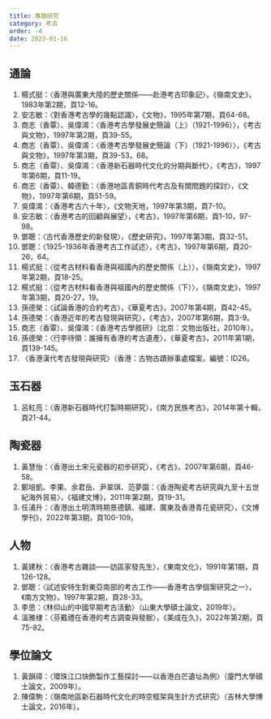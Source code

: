 ```yaml
---
title: 專題研究
category: 考古
order: -4
date: 2023-01-16
---
```

<adsense></adsense>

## 通論
1. 楊式挺：〈香港與廣東大陸的歷史關係——赴港考古印象記〉，《嶺南文史》，1983年第2期，頁12-16。
2. 安志敏：〈對香港考古學的幾點認識〉，《文物》，1995年第7期，頁64-68。
3. 商志（香覃）、吳偉鴻：〈香港考古學發展史簡論（上）（1921-1996）〉，《考古與文物》，1997年第2期，頁39-55。
4. 商志（香覃）、吳偉鴻：〈香港考古學發展史簡論（下）（1921-1996）〉，《考古與文物》，1997年第3期，頁39-53，68。
5. 商志（香覃）、吳偉鴻：〈香港新石器時代文化的分期與斷代〉，《考古》，1997年第6期，頁11-19。
6. 商志（香覃）、韓德勤：〈香港地區青銅時代考古及有關問題的探討〉，《文物》，1997年第6期，頁51-59。
7.  吳偉鴻：〈香港考古六十年〉，《文物天地，1997年第3期，頁7-10。
8.  安志敏：〈香港考古的回顧與展望〉，《考古》，1997年第6期，頁1-10，97-98。
9.  鄧聰：〈古代香港歷史的新發現〉，《歷史研究》，1997年第3期，頁32-51。
10. 鄧聰：〈1925-1936年香港考古工作試述〉，《考古》，1997年第6期，頁20-26，64。
11. 楊式挺：〈從考古材料看香港與祖國內的歷史關係（上）〉，《嶺南文史》，1997年第2期，頁18-25。
12. 楊式挺：〈從考古材料看香港與祖國內的歷史關係（下）〉，《嶺南文史》，1997年第3期，頁20-27，19。
13. 孫德榮：〈試論香港的合約考古〉，《華夏考古》，2007年第4期，頁42-45。
14. 孫德榮：〈香港近年的考古發現與研究〉，《考古》，2007年第6期，頁3-9。
15. 商志（香覃）、吳偉鴻：《香港考古學敘研》（北京：文物出版社，2010年）。
16. 孫德榮：〈行李待領：誰擁有香港的考古遺產〉，《華夏考古》，2011年第1期，頁139-145。
17. 〈香港漢代考古發現與研究〉（香港：古物古蹟辦事處檔案，編號：ID26。
## 玉石器
1. 呂紅亮：〈香港新石器時代打製時期研究〉，《南方民族考古》，2014年第十輯，頁21-44。
## 陶瓷器
1. 黃慧怡：〈香港出土宋元瓷器的初步研究〉，《考古》，2007年第6期，頁46-58。
2. 鄭培凱、李果、余君岳、尹翠琪、范夢園：〈香港陶瓷考古研究與九至十五世紀海外貿易〉，《福建文博》，2011年第2期，頁19-31。
3. 任浦升：〈香港出土明清時期景德鎮、福建、廣東及香港青花瓷研究〉，《文博學刊》，2022年第3期，頁100-109。
## 人物
1. 黃建秋：〈香港考古雜談——訪區家發先生〉，《東南文化》，1991年第1期，頁126-128。
2. 鄧聰：〈試述安特生對東亞南部的考古工作——香港考古學個案研究之一〉，《南方文物》，1997年第2期，頁28-33。
3. 李思：〈林仰山的中國早期考古活動〉（山東大學碩士論文，2019年）。
4. 溫雅棣：〈芬戴禮在香港的考古調查與發掘〉，《美成在久》，2022年第2期，頁75-82。
## 學位論文
1. 黃韻璋：〈環珠江口玦飾製作工藝探討——以香港白芒遺址為例〉（廈門大學碩士論文，2009年）。
2. 陳偉駒：〈嶺南地區新石器時代文化的時空框架與生計方式研究〉（吉林大學博士論文，2016年）。